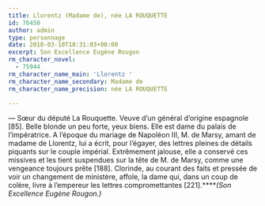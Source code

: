 ```yaml
---
title: Llorentz (Madame de), née LA ROUQUETTE
id: 76450
author: admin
type: personnage
date: 2010-03-10T10:31:03+00:00
excerpt: Son Excellence Eugène Rougon
rm_character_novel:
  - 75944
rm_character_name_main: 'Llorentz '
rm_character_name_secondary: Madame de
rm_character_name_precision: née LA ROUQUETTE

---
```

— Sœur du député La Rouquette. Veuve d&rsquo;un général d&rsquo;origine espagnole [85]. Belle blonde un peu forte, yeux biens. Elle est dame du palais de l&rsquo;impératrice. A l&rsquo;époque du mariage de Napoléon III, M. de Marsy, amant de madame de Llorentz, lui a écrit, pour l&rsquo;égayer, des lettres pleines de détails piquants sur le couple impérial. Extrêmement jalouse, elle a conservé ces missives et les tient suspendues sur la tête de M. de Marsy, comme une vengeance toujours prête [188]. Clorinde, au courant des faits et pressée de voir un changement de ministère, affole, la dame qui, dans un coup de colère, livre à l&rsquo;empereur les lettres compromettantes [221].****_(Son Excellence Eugène Rougon.)_